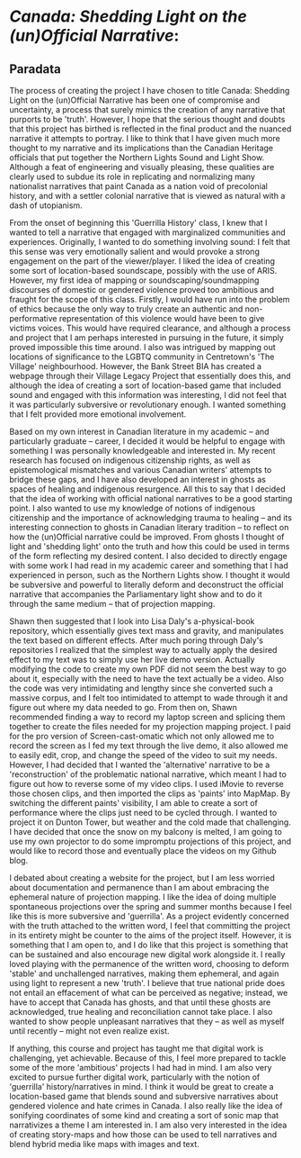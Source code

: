# *Canada: Shedding Light on the (un)Official Narrative*:
## Paradata

The process of creating the project I have chosen to title Canada: Shedding Light on the (un)Official Narrative has been one of compromise and uncertainty, a process that surely mimics the creation of any narrative that purports to be 'truth'. However, I hope that the serious thought and doubts that this project has birthed is reflected in the final product and the nuanced narrative it attempts to portray. I like to think that I have given much more thought to my narrative and its implications than the Canadian Heritage officials that put together the Northern Lights Sound and Light Show. Although a feat of engineering and visually pleasing, these qualities are clearly used to subdue its role in replicating and normalizing many nationalist narratives that paint Canada as a nation void of precolonial history, and with a settler colonial narrative that is viewed as natural with a dash of utopianism. 
	
From the onset of beginning this 'Guerrilla History' class, I knew that I wanted to tell a narrative that engaged with marginalized communities and experiences. Originally, I wanted to do something involving sound: I felt that this sense was very emotionally salient and would provoke a strong engagement on the part of the viewer/player. I liked the idea of creating some sort of location-based soundscape, possibly with the use of ARIS. However, my first idea of mapping or soundscaping/soundmapping discourses of domestic or gendered violence proved too ambitious and fraught for the scope of this class. Firstly, I would have run into the problem of ethics because the only way to truly create an authentic and non-performative representation of this violence would have been to give victims voices. This would have required clearance, and although a process and project that I am perhaps interested in pursuing in the future, it simply proved impossible this time around. I also was intrigued by mapping out locations of significance to the LGBTQ community in Centretown's 'The Village' neighbourhood. However, the Bank Street BIA has created a webpage through their Village Legacy Project that essentially does this, and although the idea of creating a sort of location-based game that included sound and engaged with this information was interesting, I did not feel that it was particularly subversive or revolutionary enough. I wanted something that I felt provided more emotional involvement. 
	
Based on my own interest in Canadian literature in my academic – and particularly graduate – career, I decided it would be helpful to engage with something I was personally knowledgeable and interested in. My recent research has focused on indigenous citizenship rights, as well as epistemological mismatches and various Canadian writers' attempts to bridge these gaps, and I have also developed an interest in ghosts as spaces of healing and indigenous resurgence. All this to say that I decided that the idea of working with official national narratives to be a good starting point. I also wanted to use my knowledge of notions of indigenous citizenship and the importance of acknowledging trauma to healing – and its interesting connection to ghosts in Canadian literary tradition – to reflect on how the (un)Official narrative could be improved. From ghosts I thought of light and 'shedding light' onto the truth and how this could be used in terms of the form reflecting my desired content.  I also decided to directly engage with some work I had read in my academic career and something that I had experienced in person, such as the Northern Lights show. I thought it would be subversive and powerful to literally deform and deconstruct the official narrative that accompanies the Parliamentary light show and to do it through the same medium – that of projection mapping. 
	
Shawn then suggested that I look into Lisa Daly's a-physical-book repository, which essentially gives text mass and gravity, and manipulates the text based on different effects. After much poring through Daly's repositories I realized that the simplest way to actually apply the desired effect to my text was to simply use her live demo version. Actually modifying the code to create my own PDF did not seem the best way to go about it, especially with the need to have the text actually be a video. Also the code was very intimidating and lengthy since she converted such a massive corpus, and I felt too intimidated to attempt to wade through it and figure out where my data needed to go. From then on, Shawn recommended finding a way to record my laptop screen and splicing them together to create the files needed for my projection mapping project. I paid for the pro version of Screen-cast-omatic which not only allowed me to record the screen as I fed my text through the live demo, it also allowed me to easily edit, crop, and change the speed of the video to suit my needs. However, I had decided that I wanted the 'alternative' narrative to be a 'reconstruction' of the problematic national narrative, which meant I had to figure out how to reverse some of my video clips. I used iMovie to reverse those chosen clips, and then imported the clips as 'paints' into MapMap. By switching the different paints' visibility, I am able to create a sort of performance where the clips just need to  be cycled through. I wanted to project it on Dunton Tower, but weather and the cold made that challenging. I have decided that once the snow on my balcony is melted, I am going to use my own projector to do some impromptu projections of this project, and would like to record those and eventually place the videos on my Github blog. 
	
I debated about creating a website for the project, but I am less worried about documentation and permanence than I am about embracing the ephemeral nature of projection mapping. I like the idea of doing multiple spontaneous projections over the spring and summer months because I feel like this is more subversive and 'guerrilla'. As a project evidently concerned with the truth attached to the written word, I feel that committing the project in its entirety might be counter to the aims of the project itself. However, it is something that I am open to, and I do like that this project is something that can be sustained and also encourage new digital work alongside it. I really loved playing with the permanence of the written word, choosing to deform 'stable' and unchallenged narratives, making them ephemeral, and again using light to represent a new 'truth'. I believe that true national pride does not entail an effacement of what can be perceived as negative; instead, we have to accept that Canada has ghosts, and that until these ghosts are acknowledged, true healing and reconciliation cannot take place. I also wanted to show people unpleasant narratives that they – as well as myself until recently – might not even realize exist. 
	
If anything, this course and project has taught me that digital work is challenging, yet achievable. Because of this, I feel more prepared to tackle some of the more 'ambitious' projects I had had in mind. I am also very excited to pursue further digital work, particularly with the notion of 'guerrilla' history/narratives in mind. I think it would be great to create a location-based game that blends sound and subversive narratives about gendered violence and hate crimes in Canada. I also really like the idea of sonifying coordinates of some kind and creating a sort of sonic map that narrativizes a theme I am interested in. I am also very interested in the idea of creating story-maps and how those can be used to tell narratives and blend hybrid media like maps with images and text. 



